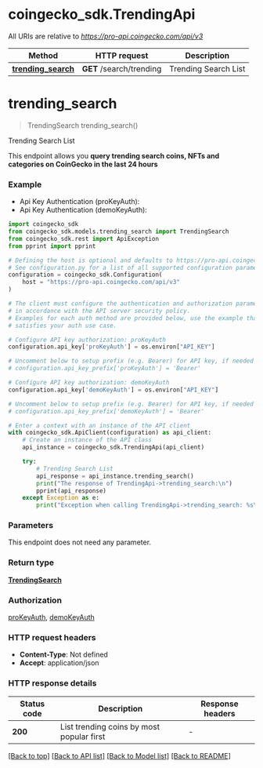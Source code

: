 # coingecko_sdk.TrendingApi

All URIs are relative to *https://pro-api.coingecko.com/api/v3*

Method | HTTP request | Description
------------- | ------------- | -------------
[**trending_search**](TrendingApi.md#trending_search) | **GET** /search/trending | Trending Search List


# **trending_search**
> TrendingSearch trending_search()

Trending Search List

This endpoint allows you **query trending search coins, NFTs and categories on CoinGecko in the last 24 hours**

### Example

* Api Key Authentication (proKeyAuth):
* Api Key Authentication (demoKeyAuth):

```python
import coingecko_sdk
from coingecko_sdk.models.trending_search import TrendingSearch
from coingecko_sdk.rest import ApiException
from pprint import pprint

# Defining the host is optional and defaults to https://pro-api.coingecko.com/api/v3
# See configuration.py for a list of all supported configuration parameters.
configuration = coingecko_sdk.Configuration(
    host = "https://pro-api.coingecko.com/api/v3"
)

# The client must configure the authentication and authorization parameters
# in accordance with the API server security policy.
# Examples for each auth method are provided below, use the example that
# satisfies your auth use case.

# Configure API key authorization: proKeyAuth
configuration.api_key['proKeyAuth'] = os.environ["API_KEY"]

# Uncomment below to setup prefix (e.g. Bearer) for API key, if needed
# configuration.api_key_prefix['proKeyAuth'] = 'Bearer'

# Configure API key authorization: demoKeyAuth
configuration.api_key['demoKeyAuth'] = os.environ["API_KEY"]

# Uncomment below to setup prefix (e.g. Bearer) for API key, if needed
# configuration.api_key_prefix['demoKeyAuth'] = 'Bearer'

# Enter a context with an instance of the API client
with coingecko_sdk.ApiClient(configuration) as api_client:
    # Create an instance of the API class
    api_instance = coingecko_sdk.TrendingApi(api_client)

    try:
        # Trending Search List
        api_response = api_instance.trending_search()
        print("The response of TrendingApi->trending_search:\n")
        pprint(api_response)
    except Exception as e:
        print("Exception when calling TrendingApi->trending_search: %s\n" % e)
```



### Parameters

This endpoint does not need any parameter.

### Return type

[**TrendingSearch**](TrendingSearch.md)

### Authorization

[proKeyAuth](../README.md#proKeyAuth), [demoKeyAuth](../README.md#demoKeyAuth)

### HTTP request headers

 - **Content-Type**: Not defined
 - **Accept**: application/json

### HTTP response details

| Status code | Description | Response headers |
|-------------|-------------|------------------|
**200** | List trending coins by most popular first |  -  |

[[Back to top]](#) [[Back to API list]](../README.md#documentation-for-api-endpoints) [[Back to Model list]](../README.md#documentation-for-models) [[Back to README]](../README.md)

